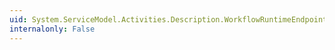 ```yaml
---
uid: System.ServiceModel.Activities.Description.WorkflowRuntimeEndpoint
internalonly: False
---
```


